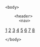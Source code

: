 <html>
    <head>
        <rel link="GDZ1.css">
<title> </title>
    </head>

    <body>
        
        <header>
          <nav>
<a class="a10" href="">1</a>
<a class="a20" href="">2</a>
<a class="a30" href="">3</a>
<a class="a40" href="">4</a>
<a class="a50" href="">5</a>
<a class="a60" href="">6</a>
<a class="a70" href="">7</a>
<a class="a80" href="">8</a>
          </nav>
        </header>
        <mein>
        </mein>


    </body>
</html>
